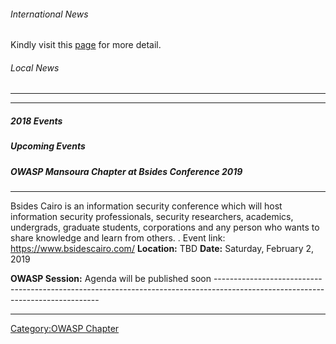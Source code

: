 ###### International News

Kindly visit this
[page](https://www.owasp.org/index.php/User:Ahmed_M_Neil#tab=Speaking_Engagements)
for more detail.

###### Local News

-----

-----

##### 2018 Events

##### Upcoming Events

##### OWASP Mansoura Chapter at Bsides Conference 2019

-----

Bsides Cairo is an information security conference which will host
information security professionals, security researchers, academics,
undergrads, graduate students, corporations and any person who wants to
share knowledge and learn from others. .
Event link: <https://www.bsidescairo.com/>
**Location:**
TBD
**Date:**
Saturday, February 2, 2019

**OWASP Session:**
Agenda will be published soon
\-------------------------------------------------------------------------------------------------------------------------------

-----

[Category:OWASP Chapter](Category:OWASP_Chapter "wikilink")